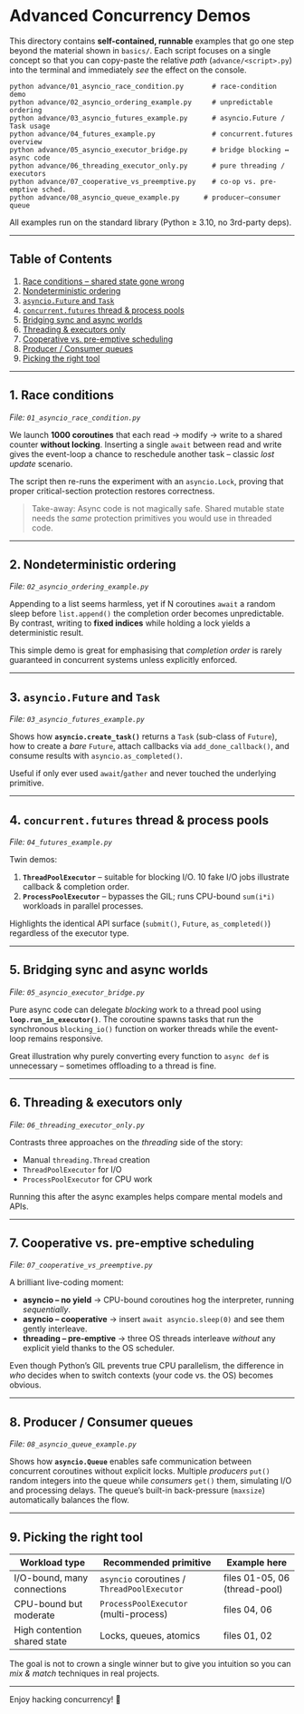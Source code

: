 # Advanced Concurrency Demos

This directory contains **self-contained, runnable** examples that go one step beyond the material shown in `basics/`.  Each script focuses on a single concept so that you can copy-paste the relative _path_ (`advance/<script>.py`) into the terminal and immediately _see_ the effect on the console.

```
python advance/01_asyncio_race_condition.py       # race-condition demo           
python advance/02_asyncio_ordering_example.py     # unpredictable ordering        
python advance/03_asyncio_futures_example.py      # asyncio.Future / Task usage   
python advance/04_futures_example.py              # concurrent.futures overview   
python advance/05_asyncio_executor_bridge.py      # bridge blocking ↔ async code  
python advance/06_threading_executor_only.py      # pure threading / executors    
python advance/07_cooperative_vs_preemptive.py    # co-op vs. pre-emptive sched.  
python advance/08_asyncio_queue_example.py      # producer–consumer queue   
```

All examples run on the standard library (Python ≥ 3.10, no 3rd-party deps).

---

## Table of Contents
1. [Race conditions – shared state gone wrong](#1-race-conditions)
2. [Nondeterministic ordering](#2-nondeterministic-ordering)
3. [`asyncio.Future` and `Task`](#3-asynciofuture-and-task)
4. [`concurrent.futures` thread & process pools](#4-concurrentfutures-thread--process-pools)
5. [Bridging sync and async worlds](#5-bridging-sync-and-async-worlds)
6. [Threading & executors only](#6-threading--executors-only)
7. [Cooperative vs. pre-emptive scheduling](#7-cooperative-vs-pre-emptive-scheduling)
8. [Producer / Consumer queues](#8-producer--consumer-queues)
9. [Picking the right tool](#9-picking-the-right-tool)

---

## 1. Race conditions
_File: `01_asyncio_race_condition.py`_

We launch **1000 coroutines** that each read → modify → write to a shared counter **without locking**.  Inserting a single `await` between read and write gives the event-loop a chance to reschedule another task – classic _lost update_ scenario.

The script then re-runs the experiment with an `asyncio.Lock`, proving that proper critical-section protection restores correctness.

> Take-away: Async code is not magically safe.  Shared mutable state needs the _same_ protection primitives you would use in threaded code.

---

## 2. Nondeterministic ordering
_File: `02_asyncio_ordering_example.py`_

Appending to a list seems harmless, yet if N coroutines `await` a random sleep before `list.append()` the completion order becomes unpredictable.  By contrast, writing to **fixed indices** while holding a lock yields a deterministic result.

This simple demo is great for emphasising that _completion order_ is rarely guaranteed in concurrent systems unless explicitly enforced.

---

## 3. `asyncio.Future` and `Task`
_File: `03_asyncio_futures_example.py`_

Shows how **`asyncio.create_task()`** returns a `Task` (sub-class of `Future`), how to create a _bare_ `Future`, attach callbacks via `add_done_callback()`, and consume results with `asyncio.as_completed()`.

Useful if only ever used `await`/`gather` and never touched the underlying primitive.

---

## 4. `concurrent.futures` thread & process pools
_File: `04_futures_example.py`_

Twin demos:
1. **`ThreadPoolExecutor`** – suitable for blocking I/O.  10 fake I/O jobs illustrate callback & completion order.
2. **`ProcessPoolExecutor`** – bypasses the GIL; runs CPU-bound `sum(i*i)` workloads in parallel processes.

Highlights the identical API surface (`submit()`, `Future`, `as_completed()`) regardless of the executor type.

---

## 5. Bridging sync and async worlds
_File: `05_asyncio_executor_bridge.py`_

Pure async code can delegate _blocking_ work to a thread pool using **`loop.run_in_executor()`**.  The coroutine spawns tasks that run the synchronous `blocking_io()` function on worker threads while the event-loop remains responsive.

Great illustration why purely converting every function to `async def` is unnecessary – sometimes offloading to a thread is fine.

---

## 6. Threading & executors only
_File: `06_threading_executor_only.py`_

Contrasts three approaches on the _threading_ side of the story:
* Manual `threading.Thread` creation
* `ThreadPoolExecutor` for I/O
* `ProcessPoolExecutor` for CPU work

Running this after the async examples helps compare mental models and APIs.

---

## 7. Cooperative vs. pre-emptive scheduling
_File: `07_cooperative_vs_preemptive.py`_

A brilliant live-coding moment:
* **asyncio – no yield** → CPU-bound coroutines hog the interpreter, running _sequentially_.
* **asyncio – cooperative** → insert `await asyncio.sleep(0)` and see them gently interleave.
* **threading – pre-emptive** → three OS threads interleave _without_ any explicit yield thanks to the OS scheduler.

Even though Python’s GIL prevents true CPU parallelism, the difference in _who_ decides when to switch contexts (your code vs. the OS) becomes obvious.

---

## 8. Producer / Consumer queues
_File: `08_asyncio_queue_example.py`_

Shows how **`asyncio.Queue`** enables safe communication between concurrent coroutines without explicit locks.  Multiple *producers* `put()` random integers into the queue while *consumers* `get()` them, simulating I/O and processing delays.  The queue’s built-in back-pressure (``maxsize``) automatically balances the flow.

---

## 9. Picking the right tool

| Workload type | Recommended primitive                      | Example here |
|---------------|---------------------------------------------|--------------|
| I/O-bound, many connections | `asyncio` coroutines / `ThreadPoolExecutor` | files 01-05, 06 (thread-pool) |
| CPU-bound but moderate | `ProcessPoolExecutor` (multi-process)          | files 04, 06 |
| High contention shared state | Locks, queues, atomics                       | files 01, 02 |

The goal is not to crown a single winner but to give you intuition so you can _mix & match_ techniques in real projects.

---

Enjoy hacking concurrency! 🎉 